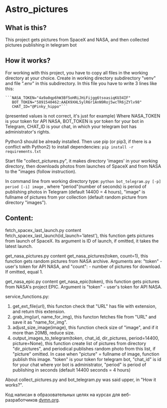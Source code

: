 # Astro_pictures

## What is this?

This project gets pictures from SpaceX and NASA, and then collected pictures publishing in telegram bot 

## How it works?

For working with this project, you have to copy all files in the working directory at your choice.  Create in working 
directory subdirectory "venv" and file ".env" in this subdirectory. In this file you have to write 3 lines like this:

    ```NASA_TOKEN="4a9a0qp6hW3Bf5oHRiJHiFijgg6tsoasiqKU34IF"
       BOT_TOKEN="5891540462:AAEK9XHL5ylR6r1AnN9Roj5wcTR6jZYlv98"
       CHAT_ID="@Pinky_hippo"```

(presented values is not correct, it's just for example)
Where NASA_TOKEN is your token for API NASA, BOT_TOKEN is yor token for your bot in Telegram, CHAT_ID is your chat, 
in which your telegram bot has administrator's rights.

Python3 should be already installed. Then use pip (or pip3, if there is a conflict with Python2) to install
dependencies: `pip install -r requirements.txt`

Start file "collect_pictures.py", it makes directory 'images' in your working directory, then downloads photos from
launches of SpaceX and from NASA to the "images (follow instruction).

In command line from working directory type: `python bot_telegram.py [-p] period [-i] image` , 
where "period"(number of seconds) is period of publishing photos in Telegram (default 14400 = 4 hours),
"image" is fullname of pictures from yor collection (default random picture from directory "images").

## Content:

fetch_spacex_last_launch.py content fetch_spacex_last_launch(id_launch='latest'), this function gets pictures from 
launch of SpaceX. Its argument is ID of launch, if omitted, it takes the latest launch.

get_nasa_pictures.py content get_nasa_pictures(token, count=1), this function gets random pictures from NASA archive. 
Arguments are: "token" - user's token for API NASA, and "count": - number of pictures for download. If omitted, equal 1.

get_nasa_epic.py content get_nasa_epic(token), this function gets pictures from NASA's project EPIC. 
Argument is "token" - user's token for API NASA.

service_functions.py:
1. get_ext_file(url), this functon check that "URL" has file with extension, and return this extension.
2. grab_img(url, name_for_img), this functon fetches file from "URL" and save it as "name_for_img".
3. adjust_size_image(image), this function check size of "image", and if it more than 20MB, reduce size.
4. output_images_to_telegram(token, chat_id, dir_pictures, period=14400, picture=None), this function create list
of pictures from directory "dir_pictures", and periodical publishes random photo from this list, if "picture" omitted.
In case when "picture" =  fullname of image, function publish this image. "token" is your token for telegram bot,
"chat_id" is id for your chat where yor bot is administrator, "period" is period of publishing in seconds
(default 14400 seconds = 4 hours) 

About collect_pictures.py and bot_telegram.py was said upper, in "How it works?".

Код написан в образовательных целях на курсах для веб-разработчиков [dvmn.org](https://dvmn.org/).
